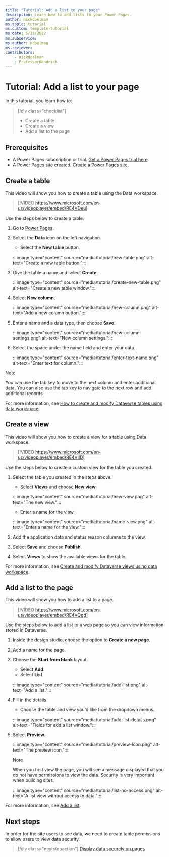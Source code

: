 ```yaml
---
title: "Tutorial: Add a list to your page"
description: Learn how to add lists to your Power Pages.
author: nickdoelman
ms.topic: tutorial
ms.custom: template-tutorial
ms.date: 5/13/2022
ms.subservice:
ms.author: ndoelman 
ms.reviewer: 
contributors:
    - nickdoelman
    - ProfessorKendrick
---
```


# Tutorial: Add a list to your page
In this tutorial, you learn how to:

> [!div class="checklist"]
> * Create a table
> * Create a view
> * Add a list to the page

## Prerequisites

- A Power Pages subscription or trial. [Get a Power Pages trial here](trial-signup.md).
- A Power Pages site created. [Create a Power Pages site](create-manage.md).

## Create a table

This video will show you how to create a table using the Data workspace.

> [!VIDEO https://www.microsoft.com/en-us/videoplayer/embed/RE4VDeu]

Use the steps below to create a table. 

1. Go to [Power Pages](https://make.powerpages.microsoft.com/).

1. Select the **Data** icon on the left navigation.

    - Select the **New table** button.
    
    :::image type="content" source="media/tutorial/new-table.png" alt-text="Create a new table button.":::

1. Give the table a name and select **Create**.

    :::image type="content" source="media/tutorial/create-new-table.png" alt-text="Create a new table window.":::

1. Select **New column**. 

    :::image type="content" source="media/tutorial/new-column.png" alt-text="Add a new column button.":::

1. Enter a name and a data type, then choose **Save**.

    :::image type="content" source="media/tutorial/new-column-settings.png" alt-text="New column settings.":::

1. Select the space under the name field and enter your data.  

    :::image type="content" source="media/tutorial/enter-text-name.png" alt-text="Enter text for column.":::

>[!NOTE]
> You can use the tab key to move to the next column and enter additional data.  You can also use the tab key to navigate to the next row and add additional records.

 For more information, see [How to create and modify Dataverse tables using data workspace](../configure/data-workspace-tables.md).

## Create a view

This video will show you how to create a view for a table using Data workspace.

> [!VIDEO https://www.microsoft.com/en-us/videoplayer/embed/RE4VIlD]

Use the steps below to create a custom view for the table you created. 

1. Select the table you created in the steps above.

    - Select **Views** and choose **New view**.
    
    :::image type="content" source="media/tutorial/new-view.png" alt-text="The new view.":::

    - Enter a name for the view.

    :::image type="content" source="media/tutorial/name-view.png" alt-text="Enter a name for the view.":::

1. Add the application data and status reason columns to the view.

1. Select **Save** and choose **Publish**.

1. Select **Views** to show the available views for the table.

For more information, see [Create and modify Dataverse views using data workspace](../configure/data-workspace-views.md).

## Add a list to the page

This video will show you how to add a list to a page.

> [!VIDEO https://www.microsoft.com/en-us/videoplayer/embed/RE4VQgd]

Use the steps below to add a list to a web page so you can view information stored in Dataverse.

1. Inside the design studio, choose the option to **Create a new page**.

1. Add a name for the page.

1. Choose the **Start from blank** layout.

    - Select **Add**.
    - Select **List**.

    :::image type="content" source="media/tutorial/add-list.png" alt-text="Add a list.":::

1. Fill in the details.

    - Choose the table and view you'd like from the dropdown menus.
    
    :::image type="content" source="media/tutorial/add-list-details.png" alt-text="Fields for add a list window.":::

1. Select **Preview**.

    :::image type="content" source="media/tutorial/preview-icon.png" alt-text="The preview icon.":::

    > [!NOTE]
    > When you first view the page, you will see a message displayed that you do not have permissions to view the data.  Security is very important when building sites.  

    :::image type="content" source="media/tutorial/list-no-access.png" alt-text="A list view without access to data.":::

For more information, see [Add a list](../getting-started/add-list.md).

## Next steps

In order for the site users to see data, we need to create table permissions to allow users to view data security.

> [!div class="nextstepaction"]
> [Display data securely on pages](tutorial-display-data-securely.md)